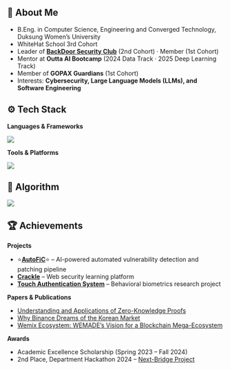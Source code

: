 ## 👋 About Me 
- B.Eng. in Computer Science, Engineering and Converged Technology, Duksung Women’s University  
- WhiteHat School 3rd Cohort  
- Leader of [**BackDoor Security Club**](https://github.com/DSWU-BackDoor) (2nd Cohort) · Member (1st Cohort)  
- Mentor at **Outta AI Bootcamp** (2024 Data Track · 2025 Deep Learning Track)  
- Member of **GOPAX Guardians** (1st Cohort)  
- Interests: **Cybersecurity, Large Language Models (LLMs), and Software Engineering**

## ⚙️ Tech Stack  

**Languages & Frameworks**  
<p align="left">
  <img src="https://skillicons.dev/icons?i=python,java,js,c,kotlin,express,nodejs,flask,django" />
</p>

**Tools & Platforms**  
<p align="left">
  <img src="https://skillicons.dev/icons?i=mysql,linux,docker,git,github,vscode,visualstudio,androidstudio" />
</p>

## 🧩 Algorithm 
<p>
  <a href="https://solved.ac/inyeong26">
    <img src="http://mazassumnida.wtf/api/v2/generate_badge?boj=inyeong26" />
  </a>
</p>

## 🏆 Achievements  

**Projects**
- ⭐️[**AutoFiC**](https://github.com/AutoFiC)⭐ – AI-powered automated vulnerability detection and patching pipeline  
- [**Crackle**](https://github.com/WoW-Crackle) – Web security learning platform  
- [**Touch Authentication System**](https://github.com/DSWU-BackDoor/2025_KUCIS_Android) – Behavioral biometrics research project  

**Papers & Publications**
- [Understanding and Applications of Zero-Knowledge Proofs](https://xangle.io/research/detail/1612)  
- [Why Binance Dreams of the Korean Market](https://academy.gopax.co.kr/bainaenseuneun-wae-hangugsijangeul-ggumgguna/)  
- [Wemix Ecosystem: WEMADE’s Vision for a Blockchain Mega-Ecosystem](https://medium.com/gopax/위메이드가-꿈꾸는-블록체인-메가-에코-시스템-위믹스-wemix-생태계-톺아보기-e44922395010)  

**Awards**
- Academic Excellence Scholarship (Spring 2023 – Fall 2024)  
- 2nd Place, Department Hackathon 2024 – [Next-Bridge Project](https://github.com/inyeongjang/NextBridge_Hackathon)
